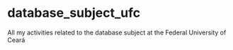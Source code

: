 # database_subject_ufc
All my activities related to the database subject at the Federal University of Ceará
